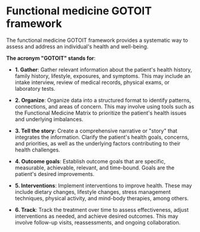 <!--
source: gpt-3 + jph editing
tags: care-categories
-->

# Functional medicine GOTOIT framework

The functional medicine GOTOIT framework provides a systematic way to assess and address an individual's health and well-being.

**The acronym "GOTOIT" stands for**:

* **1. Gather**: Gather relevant information about the patient's health history, family history, lifestyle, exposures, and symptoms. This may include an intake interview, review of medical records, physical exams, or laboratory tests.

* **2. Organize**: Organize data into a structured format to identify patterns, connections, and areas of concern. This may involve using tools such as the Functional Medicine Matrix to prioritize the patient's health issues and underlying imbalances.

* **3. Tell the story**: Create a comprehensive narrative or "story" that integrates the information. Clarify the patient's health goals, concerns, and priorities, as well as the underlying factors contributing to their health challenges.

* **4. Outcome goals**: Establish outcome goals that are specific, measurable, achievable, relevant, and time-bound. Goals are the patient's desired improvements.

* **5. Interventions**: Implement interventions to improve health. These may include dietary changes, lifestyle changes, stress management techniques, physical activity, and mind-body therapies, among others.

* **6. Track**: Track the treatment over time to assess effectiveness, adjust interventions as needed, and achieve desired outcomes. This may involve follow-up visits, reassessments, and ongoing collaboration.